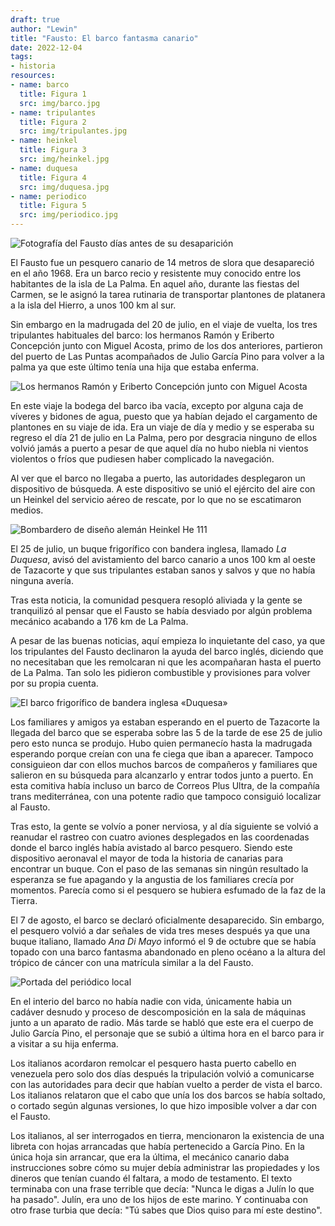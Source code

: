 ```yaml
---
draft: true
author: "Lewin"
title: "Fausto: El barco fantasma canario"
date: 2022-12-04
tags:
- historia
resources:
- name: barco
  title: Figura 1
  src: img/barco.jpg
- name: tripulantes
  title: Figura 2
  src: img/tripulantes.jpg
- name: heinkel
  title: Figura 3
  src: img/heinkel.jpg
- name: duquesa
  title: Figura 4
  src: img/duquesa.jpg
- name: periodico
  title: Figura 5
  src: img/periodico.jpg
---
```


![Fotografía del Fausto días antes de su desaparición](barco)

El Fausto fue un pesquero canario de 14 metros de slora que desapareció en el año 1968. Era un barco recio y resistente muy conocido entre los habitantes de la isla de La Palma. En aquel año, durante las fiestas del Carmen, se le asignó la tarea rutinaria de transportar plantones de platanera a la isla del Hierro, a unos 100 km al sur.

Sin embargo en la madrugada del 20 de julio, en el viaje de vuelta, los tres tripulantes habituales del barco: los hermanos Ramón y Eriberto Concepción junto con Miguel Acosta, primo de los dos anteriores, partieron del puerto de Las Puntas acompañados de Julio García Pino para volver a la palma ya que este último tenía una hija que estaba enferma.

![Los hermanos Ramón y Eriberto Concepción junto con Miguel Acosta](tripulantes)

En este viaje la bodega del barco iba vacía, excepto por alguna caja de víveres y bidones de agua, puesto que ya habían dejado el cargamento de plantones en su viaje de ida. Era un viaje de día y medio y se esperaba su regreso el día 21 de julio en La Palma, pero por desgracia ninguno de ellos volvió jamás a puerto a pesar de que aquel día no hubo niebla ni vientos violentos o fríos que pudiesen haber complicado la navegación.

Al ver que el barco no llegaba a puerto, las autoridades desplegaron un dispositivo de búsqueda. A este dispositivo se unió el ejército del aire con un Heinkel del servicio aéreo de rescate, por lo que no se escatimaron medios.

![Bombardero de diseño alemán Heinkel He 111](heinkel)

El 25 de julio, un buque frigorífico con bandera inglesa, llamado *La Duquesa*, avisó del avistamiento del barco canario a unos 100 km al oeste de Tazacorte y que sus tripulantes estaban sanos y salvos  y que no había ninguna avería.

Tras esta noticia, la comunidad pesquera resopló aliviada y la gente se tranquilizó al pensar que el Fausto se había desviado por algún problema mecánico acabando a 176 km de La Palma.

A pesar de las buenas noticias, aquí empieza lo inquietante del caso, ya que los tripulantes del Fausto declinaron la ayuda del barco inglés, diciendo que no necesitaban que les remolcaran ni que les acompañaran hasta el puerto de La Palma. Tan solo les pidieron combustible y provisiones para volver por su propia cuenta.

![El barco frigorífico de bandera inglesa «Duquesa»](duquesa)

Los familiares y amigos ya estaban esperando en el puerto de Tazacorte la llegada del barco que se esperaba sobre las 5 de la tarde de ese 25 de julio pero esto nunca se produjo. Hubo quien permanecío hasta la madrugada esperando porque creían con una fe ciega que iban a aparecer. Tampoco consiguieon dar con ellos muchos barcos de compañeros y familiares que salieron en su búsqueda para alcanzarlo y entrar todos junto a puerto. En esta comitiva había incluso un barco de Correos Plus Ultra, de la compañía trans mediterránea, con una potente radio que tampoco consiguió localizar al Fausto.

Tras esto, la gente se volvío a poner nerviosa, y al día siguiente se volvió a reanudar el rastreo con cuatro aviones desplegados en las coordenadas donde el barco inglés había avistado al barco pesquero. Siendo este dispositivo aeronaval el mayor de toda la historia de canarias para encontrar un buque. Con el paso de las semanas sin ningún resultado la esperanza se fue apagando y la angustia de los familiares crecía por momentos. Parecía como si el pesquero se hubiera esfumado de la faz de la Tierra.

El 7 de agosto, el barco se declaró oficialmente desaparecido. Sin embargo, el pesquero volvió a dar señales de vida tres meses después ya que una buque italiano, llamado *Ana Di Mayo* informó el 9 de octubre que se había topado con una barco fantasma abandonado en pleno océano a la altura del trópico de cáncer con una matrícula similar a la del Fausto.

![Portada del periódico local](periodico)

En el interio del barco no había nadie con vida, únicamente habia un cadáver desnudo y proceso de descomposición en la sala de máquinas junto a un aparato de radio. Más tarde se habló que este era el cuerpo de Julio García Pino, el personaje que se subió a última hora en el barco para ir a visitar a su hija enferma.

Los italianos acordaron remolcar el pesquero hasta puerto cabello en venezuela pero solo dos días después la tripulación volvió a comunicarse con las autoridades para decir que habían vuelto a perder de vista el barco. Los italianos relataron que el cabo que unía los dos barcos se había soltado, o cortado según algunas versiones, lo que hizo imposible volver a dar con el Fausto.

Los italianos, al ser interrogados en tierra, mencionaron la existencia de una libreta con hojas arrancadas que había pertenecido a García Pino. En la única hoja sin arrancar, que era la última, el mecánico canario daba instrucciones sobre cómo su mujer debía administrar las propiedades y los dineros que tenían cuando él faltara, a modo de testamento. El texto terminaba con una frase terrible que decía: "Nunca le digas a Julín lo que ha pasado". Julín, era uno de los hijos de este marino. Y continuaba con otro frase turbia que decía: "Tú sabes que Dios quiso para mí este destino".